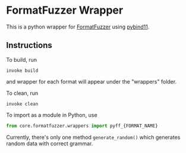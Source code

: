 # FormatFuzzer Wrapper
This is a python wrapper for [FormatFuzzer](https://github.com/uds-se/FormatFuzzer)
using [pybind11](https://pybind11.readthedocs.io/en/latest/index.html).

## Instructions
To build, run
```shell
invoke build
```
and wrapper for each format will appear under the "wrappers" folder.

To clean, run
```shell
invoke clean
```

To import as a module in Python, use
```python
from core.formatfuzzer.wrappers import pyff_{FORMAT_NAME}
```
Currently, there's only one method `generate_random()` which
generates random data with correct grammar.